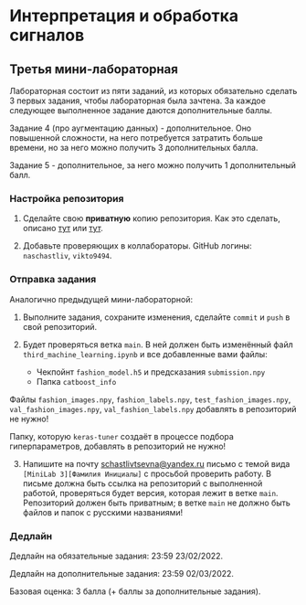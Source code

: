 # Интерпретация и обработка сигналов

## Третья мини-лабораторная

Лабораторная состоит из пяти заданий, из которых обязательно сделать 3 первых задания,
чтобы лабораторная была зачтена. За каждое следующее выполненное задание даются
дополнительные баллы.

Задание 4 (про аугментацию данных) - дополнительное. Оно повышенной сложности,
на него потребуется затратить больше времени, но за него можно получить 3
дополнительных балла.

Задание 5 - дополнительное, за него можно получить 1 дополнительный балл.

### Настройка репозитория

1. Сделайте свою **приватную** копию репозитория.
Как это сделать, описано [тут](https://gist.github.com/0xjac/85097472043b697ab57ba1b1c7530274)
или [тут](https://stackoverflow.com/questions/10065526/github-how-to-make-a-fork-of-public-repository-private).

2. Добавьте проверяющих в коллабораторы. GitHub логины: `naschastliv`, `vikto9494`.

### Отправка задания

Аналогично предыдущей мини-лабораторной:

1. Выполните задания, сохраните изменения, сделайте `commit`
и `push` в свой репозиторий.

2. Будет проверяться ветка `main`. В ней должен быть
изменённый файл `third_machine_learning.ipynb` и все добавленные вами
файлы:
    * Чекпойнт `fashion_model.h5` и предсказания `submission.npy`
    * Папка `catboost_info`

Файлы `fashion_images.npy`, `fashion_labels.npy`, `test_fashion_images.npy`,
`val_fashion_images.npy`, `val_fashion_labels.npy` добавлять в репозиторий
не нужно!

Папку, которую `keras-tuner` создаёт в процессе подбора гиперпараметров, добавлять в репозиторий не нужно!

3. Напишите на почту schastlivtsevna@yandex.ru
письмо с темой вида `[MiniLab 3][Фамилия Инициалы]`
с просьбой проверить работу.
В письме должна быть ссылка на репозиторий с
выполненной работой, проверяться будет версия,
которая лежит в ветке `main`.
Репозиторий должен быть приватным;
в ветке `main` не должно быть файлов и папок с русскими
названиями!

### Дедлайн

Дедлайн на обязательные задания: 23:59 23/02/2022.

Дедлайн на дополнительные задания: 23:59 02/03/2022.

Базовая оценка: 3 балла (+ баллы за дополнительные задания).
